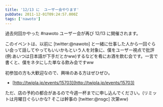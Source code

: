 ```yaml
---
title: '12/13 に  ユーザー会やります'
pubDate: 2011-12-01T09:24:57.000Z
tags: ['nawoto']
---
```


過去何回かやった #nawoto ユーザー会が再び 12/13 に開催されます。

このイベントは、以前に [twitter:@nawoto] と一緒に仕事した人から一回ぐらい会って話してやってもいいかもという人を対象に、僕をユーザー視点で批評(例:あいつは日本語が下手だとかww)するなどを肴にお酒を飲む会です。一言で書くと、僕をネタにした単なる飲み会ですww

初参加の方も大歓迎なので、興味のある方はぜひぜひ。

- [http://twipla.jp/events/15703](http://twipla.jp/events/15703)

ただ、店の予約の都合があるので今週一杯までに申し込んでください。(リミットは月曜日ぐらいかな? そこは幹事の [twitter:@nsgc] 次第ww)
